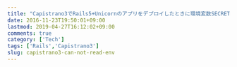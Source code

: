 ```yaml
---
title: "Capistrano3でRails5+Unicornのアプリをデプロイしたときに環境変数SECRET_KEY_BASEが読み込まれない"
date: 2016-11-23T19:50:01+09:00
lastmod: 2019-04-27T16:12:02+09:00
comments: true
category: ['Tech']
tags: ['Rails','Capistrano3']
slug: capistrano3-can-not-read-env
---
```

